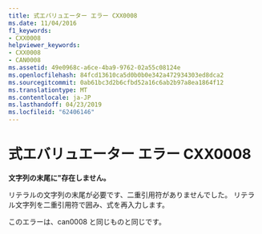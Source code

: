 ```yaml
---
title: 式エバリュエーター エラー CXX0008
ms.date: 11/04/2016
f1_keywords:
- CXX0008
helpviewer_keywords:
- CXX0008
- CAN0008
ms.assetid: 49e0968c-a6ce-4ba9-9762-02a55c08124e
ms.openlocfilehash: 84fcd13610ca5d0b0b0e342a472934303ed8dca2
ms.sourcegitcommit: 0ab61bc3d2b6cfbd52a16c6ab2b97a8ea1864f12
ms.translationtype: MT
ms.contentlocale: ja-JP
ms.lasthandoff: 04/23/2019
ms.locfileid: "62406146"
---
```

# <a name="expression-evaluator-error-cxx0008"></a>式エバリュエーター エラー CXX0008

**文字列の末尾に"存在しません。**

リテラルの文字列の末尾が必要です、二重引用符がありませんでした。 リテラル文字列を二重引用符で囲み、式を再入力します。

このエラーは、can0008 と同じものと同じです。